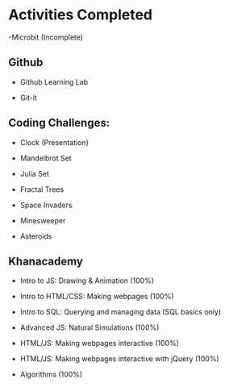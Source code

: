 # Activities Completed

-Microbit (Incomplete)

## Github

- Github Learning Lab

- Git-it

## Coding Challenges:

- Clock (Presentation)

- Mandelbrot Set

- Julia Set

- Fractal Trees

- Space Invaders

- Minesweeper

- Asteroids

## Khanacademy

- Intro to JS: Drawing & Animation (100%)

- Intro to HTML/CSS: Making webpages (100%)

- Intro to SQL: Querying and managing data (SQL basics only)

- Advanced JS: Natural Simulations (100%)

- HTML/JS: Making webpages interactive (100%)

- HTML/JS: Making webpages interactive with jQuery (100%)

- Algorithms (100%)
